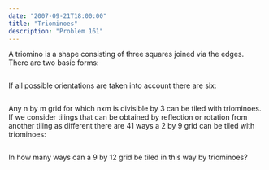 ```yaml
---
date: "2007-09-21T18:00:00"
title: "Triominoes"
description: "Problem 161"
---
```


<p>A triomino is a shape consisting of three squares joined via the edges.
There are two basic forms:</p>
<p style="text-align:center;"><img alt="" class="dark_img" src="/images/p161_trio1.gif"/></p>
<p>If all possible orientations are taken into account there are six:</p>
<p style="text-align:center;"><img alt="" class="dark_img" src="/images/p161_trio3.gif"/></p>
<p>Any n by m grid for which nxm is divisible by 3 can be tiled with triominoes.
If we consider tilings that can be obtained by reflection or rotation from another tiling as different there are 41 ways a 2 by 9 grid can be  tiled with triominoes:</p>
<p style="text-align:center;"><img alt="" class="dark_img" src="/images/p161_k9.gif"/></p>
<p>In how many ways can a 9 by 12 grid be tiled in this way by triominoes?</p>

